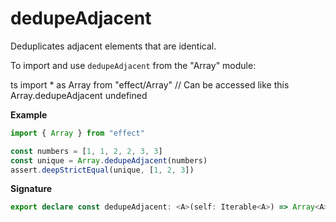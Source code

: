 # dedupeAdjacent

Deduplicates adjacent elements that are identical.

To import and use `dedupeAdjacent` from the "Array" module:

ts
import \* as Array from "effect/Array"
// Can be accessed like this
Array.dedupeAdjacent
undefined

**Example**

```ts
import { Array } from "effect"

const numbers = [1, 1, 2, 2, 3, 3]
const unique = Array.dedupeAdjacent(numbers)
assert.deepStrictEqual(unique, [1, 2, 3])
```

**Signature**

```ts
export declare const dedupeAdjacent: <A>(self: Iterable<A>) => Array<A>
```

